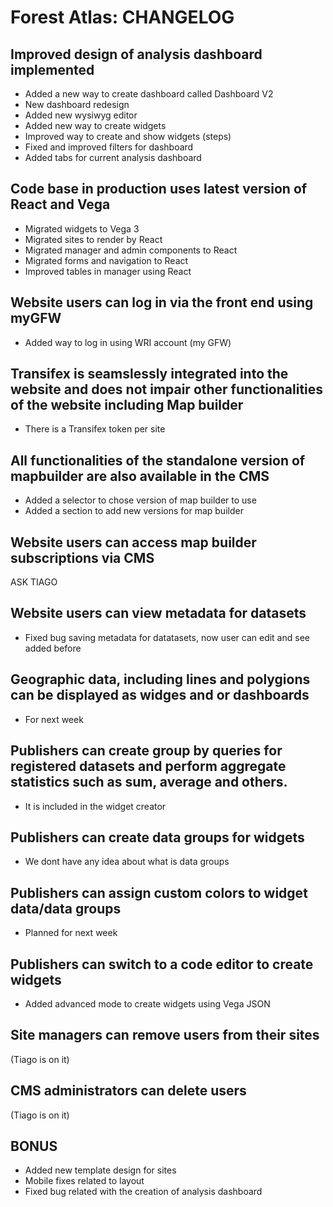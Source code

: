 # Forest Atlas: CHANGELOG

## Improved design of analysis dashboard implemented

* Added a new way to create dashboard called Dashboard V2
* New dashboard redesign
* Added new wysiwyg editor
* Added new way to create widgets
* Improved way to create and show widgets (steps)
* Fixed and improved filters for dashboard
* Added tabs for current analysis dashboard

## Code base in production uses latest version of React and Vega

* Migrated widgets to Vega 3
* Migrated sites to render by React
* Migrated manager and admin components to React
* Migrated forms and navigation to React
* Improved tables in manager using React

## Website users can log in via the front end using myGFW

* Added way to log in using WRI account (my GFW)

## Transifex is seamslessly integrated into the website and does not impair other functionalities of the website including Map builder

* There is a Transifex token per site

## All functionalities of the standalone version of mapbuilder are also available in the CMS

* Added a selector to chose version of map builder to use
* Added a section to add new versions for map builder

## Website users can access map builder subscriptions via CMS

ASK TIAGO

## Website users can view metadata for datasets

* Fixed bug saving metadata for datatasets, now user can edit and see added before

## Geographic data, including lines and polygions can be displayed as widges and or dashboards

* For next week

## Publishers can create group by queries for registered datasets and perform aggregate statistics such as sum, average and others.

* It is included in the widget creator

## Publishers can create data groups for widgets

* We dont have any idea about what is data groups

## Publishers can assign custom colors to widget data/data groups

* Planned for next week

## Publishers can switch to a code editor to create widgets

* Added advanced mode to create widgets using Vega JSON

## Site managers can remove users from their sites

(Tiago is on it)

## CMS administrators can delete users

(Tiago is on it)

## BONUS

* Added new template design for sites
* Mobile fixes related to layout
* Fixed bug related with the creation of analysis dashboard
